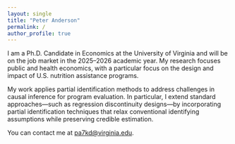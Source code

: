 ```yaml
---
layout: single
title: "Peter Anderson"
permalink: /
author_profile: true
---
```


I am a Ph.D. Candidate in Economics at the University of Virginia and will be on the job market in the 2025–2026 academic year. My research focuses public and health economics, with a particular focus on the design and impact of U.S. nutrition assistance programs.

My work applies partial identification methods to address challenges in causal inference for program evaluation. In particular, I extend standard approaches—such as regression discontinuity designs—by incorporating partial identification techniques that relax conventional identifying assumptions while preserving credible estimation.

You can contact me at pa7kd@virginia.edu.

